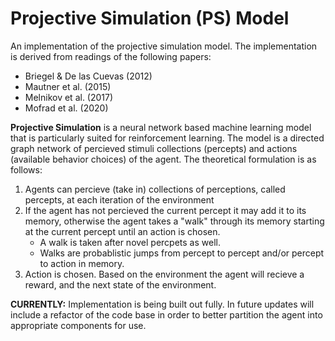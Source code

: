 
# Projective Simulation (PS) Model

An implementation of the projective simulation model. The implementation is derived from readings of the following papers:
- Briegel & De las Cuevas (2012)
- Mautner et al. (2015)
- Melnikov et al. (2017)
- Mofrad et al. (2020)

**Projective Simulation** is a neural network based machine learning model that is particularly suited for reinforcement learning. The model is a directed graph network of percieved stimuli collections (percepts) and actions (available behavior choices) of the agent. The theoretical formulation is as follows: 

1. Agents can percieve (take in) collections of perceptions, called percepts, at each iteration of the environment
2. If the agent has not percieved the current percept it may add it to its memory, otherwise the agent takes a "walk" through its memory 
starting at the current percept until an action is chosen.
    - A walk is taken after novel percpets as well.
    - Walks are probablistic jumps from percept to percept and/or percept to action in memory.
3. Action is chosen. Based on the environment the agent will recieve a reward, and the next state of the environment.

**CURRENTLY:** Implementation is being built out fully. In future updates will include a refactor of the code base in order to better partition the agent into appropriate components for use.

